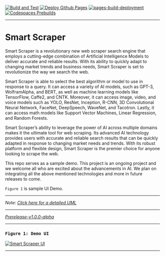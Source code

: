 [![Build and Test](https://github.com/dellius-alexander/smart-search/actions/workflows/build.yml/badge.svg?branch=main)](https://github.com/dellius-alexander/smart-search/actions/workflows/build.yml)
[![Deploy Github Pages](https://github.com/dellius-alexander/smart-search/actions/workflows/github-pages.yml/badge.svg)](https://github.com/dellius-alexander/smart-search/actions/workflows/github-pages.yml)
[![pages-build-deployment](https://github.com/dellius-alexander/smart-search/actions/workflows/pages/pages-build-deployment/badge.svg?branch=gh-pages)](https://github.com/dellius-alexander/smart-search/actions/workflows/pages/pages-build-deployment)
[![Codespaces Prebuilds](https://github.com/dellius-alexander/smart-search/actions/workflows/codespaces/create_codespaces_prebuilds/badge.svg)](https://github.com/dellius-alexander/smart-search/actions/workflows/codespaces/create_codespaces_prebuilds)

---

# Smart Scraper


Smart Scraper is a revolutionary new web scraper search engine that employs a cutting-edge combination of Artificial Intelligence Models to deliver accurate and reliable results. With its ability to quickly adapt to changing market trends and business needs, Smart Scraper is set to revolutionize the way we search the web.

Smart Scraper is able to select the best algorithm or model to use in response to a query. It can access a variety of AI models, such as GPT-3, WolframAlpha, and BERT, as well as machine learning models like TensorFlow, Caffe2, and CNTK. Moreover, it can access image, video, and voice models such as YOLO, ResNet, Inception, R-CNN, 3D Convolutional Neural Network, FaceNet, DeepSpeech, WaveNet, and Tacotron. Lastly, it can access math models like Support Vector Machines, Linear Regression, and Random Forests.

Smart Scraper’s ability to leverage the power of AI across multiple domains makes it the ultimate tool for web scraping. Its advanced AI technology provides users with accurate and reliable search results that can be quickly adapted in response to changing market needs and trends. With its robust platform and flexible design, Smart Scraper is the premier choice for anyone looking to scrape the web.

This repo serves as a sample demo. This project is an ongoing project and we welcome all who are excited about the advancements in AI. We plan on integrating all the above mentioned technologies and more in future releases to come.

`Figure 1` is sample UI Demo.

---

*Note: [Click here for a detailed UML](https://github.com/dellius-alexander/smart-search/blob/main/docs/smart-search-design-pattern-info.md)*

---

*[Prerelease-v1.0.0-alpha](https://github.com/dellius-alexander/smart-search/releases/tag/v1.0.0-alpha)*

---

### `Figure 1: Demo UI`

[![Smart Scraper UI](https://github.com/dellius-alexander/smart-search/blob/main/docs/images/ui-snapshot.png)](https://dellius-alexander.github.io/smart-search/)

---
